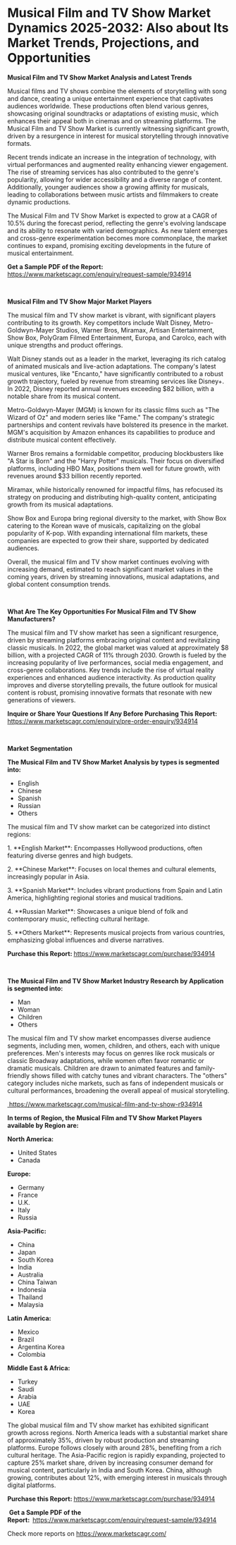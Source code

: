 <p><h1>Musical Film and TV Show Market Dynamics 2025-2032: Also about Its Market Trends, Projections, and Opportunities</h1></p><p><strong>Musical Film and TV Show Market Analysis and Latest Trends</strong></p>
<p><p>Musical films and TV shows combine the elements of storytelling with song and dance, creating a unique entertainment experience that captivates audiences worldwide. These productions often blend various genres, showcasing original soundtracks or adaptations of existing music, which enhances their appeal both in cinemas and on streaming platforms. The Musical Film and TV Show Market is currently witnessing significant growth, driven by a resurgence in interest for musical storytelling through innovative formats.</p><p>Recent trends indicate an increase in the integration of technology, with virtual performances and augmented reality enhancing viewer engagement. The rise of streaming services has also contributed to the genre's popularity, allowing for wider accessibility and a diverse range of content. Additionally, younger audiences show a growing affinity for musicals, leading to collaborations between music artists and filmmakers to create dynamic productions.</p><p>The Musical Film and TV Show Market is expected to grow at a CAGR of 10.5% during the forecast period, reflecting the genre's evolving landscape and its ability to resonate with varied demographics. As new talent emerges and cross-genre experimentation becomes more commonplace, the market continues to expand, promising exciting developments in the future of musical entertainment.</p></p>
<p><strong>Get a Sample PDF of the Report:&nbsp;</strong> <a href="https://www.marketscagr.com/enquiry/request-sample/934914?utm_campaign=2634&utm_medium=2&utm_source=Github&utm_content=ia&utm_term=07032025&utm_id=musical-film-and-tv-show">https://www.marketscagr.com/enquiry/request-sample/934914</a></p>
<p>&nbsp;</p>
<p><strong>Musical Film and TV Show Major Market Players</strong></p>
<p><p>The musical film and TV show market is vibrant, with significant players contributing to its growth. Key competitors include Walt Disney, Metro-Goldwyn-Mayer Studios, Warner Bros, Miramax, Artisan Entertainment, Show Box, PolyGram Filmed Entertainment, Europa, and Carolco, each with unique strengths and product offerings.</p><p>Walt Disney stands out as a leader in the market, leveraging its rich catalog of animated musicals and live-action adaptations. The company's latest musical ventures, like "Encanto," have significantly contributed to a robust growth trajectory, fueled by revenue from streaming services like Disney+. In 2022, Disney reported annual revenues exceeding $82 billion, with a notable share from its musical content.</p><p>Metro-Goldwyn-Mayer (MGM) is known for its classic films such as "The Wizard of Oz" and modern series like "Fame." The company's strategic partnerships and content revivals have bolstered its presence in the market. MGM's acquisition by Amazon enhances its capabilities to produce and distribute musical content effectively.</p><p>Warner Bros remains a formidable competitor, producing blockbusters like "A Star is Born" and the "Harry Potter" musicals. Their focus on diversified platforms, including HBO Max, positions them well for future growth, with revenues around $33 billion recently reported.</p><p>Miramax, while historically renowned for impactful films, has refocused its strategy on producing and distributing high-quality content, anticipating growth from its musical adaptations.</p><p>Show Box and Europa bring regional diversity to the market, with Show Box catering to the Korean wave of musicals, capitalizing on the global popularity of K-pop. With expanding international film markets, these companies are expected to grow their share, supported by dedicated audiences.</p><p>Overall, the musical film and TV show market continues evolving with increasing demand, estimated to reach significant market values in the coming years, driven by streaming innovations, musical adaptations, and global content consumption trends.</p></p>
<p>&nbsp;</p>
<p><strong>What Are The Key Opportunities For Musical Film and TV Show Manufacturers?</strong></p>
<p><p>The musical film and TV show market has seen a significant resurgence, driven by streaming platforms embracing original content and revitalizing classic musicals. In 2022, the global market was valued at approximately $8 billion, with a projected CAGR of 11% through 2030. Growth is fueled by the increasing popularity of live performances, social media engagement, and cross-genre collaborations. Key trends include the rise of virtual reality experiences and enhanced audience interactivity. As production quality improves and diverse storytelling prevails, the future outlook for musical content is robust, promising innovative formats that resonate with new generations of viewers.</p></p>
<p><strong>Inquire or Share Your Questions If Any Before Purchasing This Report:</strong> <a href="https://www.marketscagr.com/enquiry/pre-order-enquiry/934914?utm_campaign=2634&utm_medium=2&utm_source=Github&utm_content=ia&utm_term=07032025&utm_id=musical-film-and-tv-show">https://www.marketscagr.com/enquiry/pre-order-enquiry/934914</a></p>
<p>&nbsp;</p>
<p><strong>Market Segmentation</strong></p>
<p><strong>The Musical Film and TV Show Market Analysis by types is segmented into:</strong></p>
<p><ul><li>English</li><li>Chinese</li><li>Spanish</li><li>Russian</li><li>Others</li></ul></p>
<p><p>The musical film and TV show market can be categorized into distinct regions: </p><p>1. **English Market**: Encompasses Hollywood productions, often featuring diverse genres and high budgets.</p><p>2. **Chinese Market**: Focuses on local themes and cultural elements, increasingly popular in Asia.</p><p>3. **Spanish Market**: Includes vibrant productions from Spain and Latin America, highlighting regional stories and musical traditions.</p><p>4. **Russian Market**: Showcases a unique blend of folk and contemporary music, reflecting cultural heritage.</p><p>5. **Others Market**: Represents musical projects from various countries, emphasizing global influences and diverse narratives.</p></p>
<p><strong>Purchase this Report:&nbsp;</strong><a href="https://www.marketscagr.com/purchase/934914?utm_campaign=2634&utm_medium=2&utm_source=Github&utm_content=ia&utm_term=07032025&utm_id=musical-film-and-tv-show">https://www.marketscagr.com/purchase/934914</a></p>
<p>&nbsp;</p>
<p><strong>The Musical Film and TV Show Market Industry Research by Application is segmented into:</strong></p>
<p><ul><li>Man</li><li>Woman</li><li>Children</li><li>Others</li></ul></p>
<p><p>The musical film and TV show market encompasses diverse audience segments, including men, women, children, and others, each with unique preferences. Men's interests may focus on genres like rock musicals or classic Broadway adaptations, while women often favor romantic or dramatic musicals. Children are drawn to animated features and family-friendly shows filled with catchy tunes and vibrant characters. The "others" category includes niche markets, such as fans of independent musicals or cultural performances, broadening the overall appeal of musical storytelling.</p></p>
<p><a href="https://www.marketscagr.com/musical-film-and-tv-show-r934914?utm_campaign=2634&utm_medium=2&utm_source=Github&utm_content=ia&utm_term=07032025&utm_id=musical-film-and-tv-show">&nbsp;https://www.marketscagr.com/musical-film-and-tv-show-r934914</a></p>
<p><strong>In terms of Region, the Musical Film and TV Show Market Players available by Region are:</strong></p>
<p>
    <p> <strong> North America: </strong>
        <ul>
            <li>United States</li>
            <li>Canada</li>
        </ul>
        </p> 
    <p> <strong> Europe: </strong>
        <ul>
            <li>Germany</li>
            <li>France</li>
            <li>U.K.</li>
            <li>Italy</li>
            <li>Russia</li>
        </ul>
        </p> 
    <p> <strong> Asia-Pacific: </strong>
        <ul>
            <li>China</li>
            <li>Japan</li>
            <li>South Korea</li>
            <li>India</li>
            <li>Australia</li>
            <li>China Taiwan</li>
            <li>Indonesia</li>
            <li>Thailand</li>
            <li>Malaysia</li>
        </ul>
        </p> 
    <p> <strong> Latin America: </strong>
        <ul>
            <li>Mexico</li>
            <li>Brazil</li>
            <li>Argentina Korea</li>
            <li>Colombia</li>
        </ul>
        </p> 
    <p> <strong> Middle East & Africa: </strong>
        <ul>
            <li>Turkey</li>
            <li>Saudi</li>
            <li>Arabia</li>
            <li>UAE</li>
            <li>Korea</li>
        </ul>
    </p>
    </p>
<p><p>The global musical film and TV show market has exhibited significant growth across regions. North America leads with a substantial market share of approximately 35%, driven by robust production and streaming platforms. Europe follows closely with around 28%, benefiting from a rich cultural heritage. The Asia-Pacific region is rapidly expanding, projected to capture 25% market share, driven by increasing consumer demand for musical content, particularly in India and South Korea. China, although growing, contributes about 12%, with emerging interest in musicals through digital platforms.</p></p>
<p><strong>Purchase this Report: </strong><a href="https://www.marketscagr.com/purchase/934914?utm_campaign=2634&utm_medium=2&utm_source=Github&utm_content=ia&utm_term=07032025&utm_id=musical-film-and-tv-show">https://www.marketscagr.com/purchase/934914</a></p>
<p>&nbsp;<strong>Get a Sample PDF of the Report:&nbsp;&nbsp;</strong><a href="https://www.marketscagr.com/enquiry/request-sample/934914?utm_campaign=2634&utm_medium=2&utm_source=Github&utm_content=ia&utm_term=07032025&utm_id=musical-film-and-tv-show">https://www.marketscagr.com/enquiry/request-sample/934914</a></p>
<p><strong></strong></p>
<p>Check more reports on <a href="https://www.marketscagr.com/?utm_campaign=2634&utm_medium=2&utm_source=Github&utm_content=ia&utm_term=07032025&utm_id=musical-film-and-tv-show">https://www.marketscagr.com/</a></p>